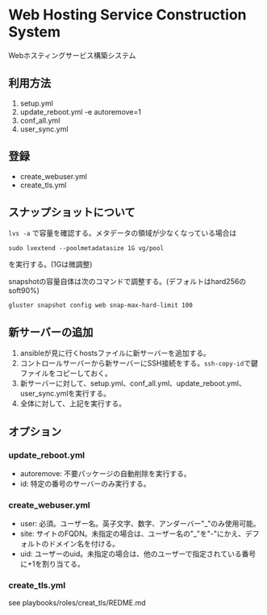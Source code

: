 # Web Hosting Service Construction System

Webホスティングサービス構築システム

## 利用方法

1. setup.yml
2. update_reboot.yml -e autoremove=1
3. conf_all.yml
4. user_sync.yml

## 登録

- create_webuser.yml
- create_tls.yml

## スナップショットについて

`lvs -a` で容量を確認する。メタデータの領域が少なくなっている場合は

```
sudo lvextend --poolmetadatasize 1G vg/pool
```

を実行する。(1Gは微調整)

snapshotの容量自体は次のコマンドで調整する。(デフォルトはhard256のsoft90%)

```
gluster snapshot config web snap-max-hard-limit 100
```

## 新サーバーの追加

1. ansibleが見に行くhostsファイルに新サーバーを追加する。
2. コントロールサーバーから新サーバーにSSH接続をする。`ssh-copy-id`で鍵ファイルをコピーしておく。
3. 新サーバーに対して、setup.yml、conf_all.yml、update_reboot.yml、user_sync.ymlを実行する。
4. 全体に対して、上記を実行する。

## オプション

### update_reboot.yml

- autoremove: 不要パッケージの自動削除を実行する。
- id: 特定の番号のサーバーのみ実行する。

### create_webuser.yml

- user: 必須。ユーザー名。英子文字、数字、アンダーバー"_"のみ使用可能。
- site: サイトのFQDN。未指定の場合は、ユーザー名の"_"を"-"にかえ、デフォルトのドメイン名を付ける。
- uid: ユーザーのuid。未指定の場合は、他のユーザーで指定されている番号に+1を割り当てる。

### create_tls.yml

see playbooks/roles/creat_tls/REDME.md
